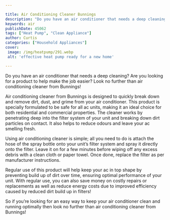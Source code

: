 ```yaml
---

title: Air Conditioning Cleaner Bunnings
description: "Do you have an air conditioner that needs a deep cleaning? Are you looking for a product to help make the job easier? Look no furt...continue on"
keywords: air
publishDate: 45062
tags: ["Heat Pump", "Clean Appliance"]
author: Curtis
categories: ["Household Appliances"]
cover: 
 image: /img/heatpump/291.webp
 alt: 'effective heat pump ready for a new home'

---
```


Do you have an air conditioner that needs a deep cleaning? Are you looking for a product to help make the job easier? Look no further than air conditioning cleaner from Bunnings! 

Air conditioning cleaner from Bunnings is designed to quickly break down and remove dirt, dust, and grime from your air conditioner. This product is specially formulated to be safe for all ac units, making it an ideal choice for both residential and commercial properties. The cleaner works by penetrating deep into the filter system of your unit and breaking down dirt particles on contact. It also helps to reduce odours and leave your ac smelling fresh. 

Using air conditioning cleaner is simple; all you need to do is attach the hose of the spray bottle onto your unit’s filter system and spray it directly onto the filter. Leave it on for a few minutes before wiping off any excess debris with a clean cloth or paper towel. Once done, replace the filter as per manufacturer instructions. 
 
Regular use of this product will help keep your ac in top shape by preventing build up of dirt over time, ensuring optimal performance of your unit. With regular use, you can also save money on costly repairs or replacements as well as reduce energy costs due to improved efficiency caused by reduced dirt build up in filters! 

So if you’re looking for an easy way to keep your air conditioner clean and running optimally then look no further than air conditioning cleaner from Bunnings!
